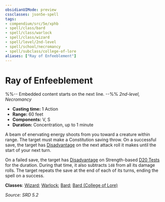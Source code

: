 ```yaml
---
obsidianUIMode: preview
cssclasses: json5e-spell
tags:
- compendium/src/5e/xphb
- spell/class/bard
- spell/class/warlock
- spell/class/wizard
- spell/level/2nd-level
- spell/school/necromancy
- spell/subclass/college-of-lore
aliases: ["Ray of Enfeeblement"]
---
```

# Ray of Enfeeblement
%%-- Embedded content starts on the next line. --%%
*2nd-level, Necromancy*  

- **Casting time:** 1 Action
- **Range:** 60 feet
- **Components:** V, S
- **Duration:** Concentration, up to 1 minute

A beam of enervating energy shoots from you toward a creature within range. The target must make a Constitution saving throw. On a successful save, the target has [Disadvantage](disadvantage-xphb.md) on the next attack roll it makes until the start of your next turn.

On a failed save, the target has [Disadvantage](disadvantage-xphb.md) on Strength-based [D20 Tests](d20-test-xphb.md) for the duration. During that time, it also subtracts `1d8` from all its damage rolls. The target repeats the save at the end of each of its turns, ending the spell on a success.

**Classes**: [Wizard](list-spells-classes-wizard.md); [Warlock](list-spells-classes-warlock.md); [Bard](list-spells-classes-bard.md); [Bard (College of Lore)](list-spells-classes-bard-xphb-college-of-lore-xphb.md "subclass=XPHB;class=XPHB")

*Source: SRD 5.2*